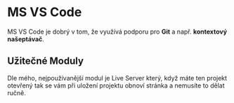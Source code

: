 # MS VS Code
MS VS Code je dobrý v tom, že využívá podporu pro **Git** a např. **kontextový našeptávač**.

## Užitečné Moduly
 Dle mého, nejpoužívanější modul je Live Server který, když máte ten projekt otevřený tak se vám při uložení projektu obnoví stránka a nemusíte to dělat ručně.
